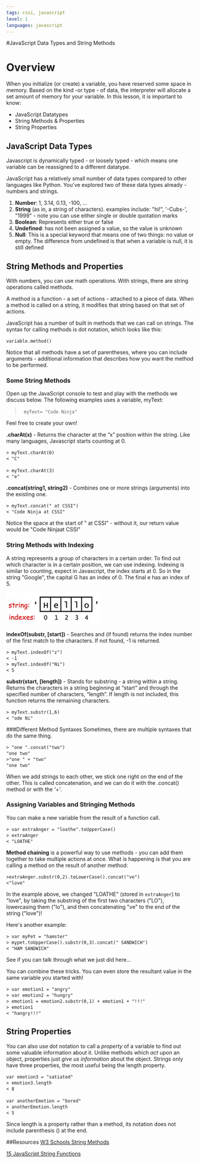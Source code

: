 ```yaml
---
tags: cssi, javascript
level: 1
languages: javascript
---
```

#JavaScript Data Types and String Methods


# Overview

When you initialize (or create) a variable, you have reserved some space in memory. Based on the kind -or type - of data, the interpreter will allocate a set amount of memory for your variable. In this lesson, it is important to know:

* JavaScript Datatypes
* String Methods & Properties
* String Properties

## JavaScript Data Types

Javascript is dynamically typed - or loosely typed - which means one variable can be reassigned to a different datatype.

JavaScript has a relatively small number of data types compared to other languages like Python. You've explored two of these data types already - numbers and strings.

1. **Number**: 1, 3.14, 0.13, -100, …
2. **String** (as in, a string of characters). examples include: "hi!", '-Cubs-', "1999" - note you can use either single or double quotation marks
3. **Boolean**: Represents either true or false
4. **Undefined**: has not been assigned a value, so the value is unknown
5. **Null**: This is a special keyword that means one of two things: no value or empty. The difference from undefined is that when a variable is null, it is still defined

## String Methods and Properties

With numbers, you can use math operations. With strings, there are string operations called methods.

A method is a function - a set of actions - attached to a piece of data. When a method is called on a string, it modifies that string based on that set of actions.

JavaScript has a number of built in methods that we can call on strings. The syntax for calling methods is dot notation, which looks like this:
```
variable.method()
```

Notice that all methods have a set of parentheses, where you can include arguments - additional information that describes how you want the method to be performed.

### Some String Methods

Open up the JavaScript console to test and play with the methods we discuss below. The following examples uses a variable, myText:

> ` myText= "Code Ninja"`

Feel free to create your own!

**.charAt(x)** - Returns the character at the “x” position within the string. Like many languages, Javascript starts counting at 0.
```
> myText.charAt(0)
< "C"

> myText.charAt(3)
< "e"
```
**.concat(string1, string2)** - Combines one or more strings (arguments) into the existing one.
```
> myText.concat(" at CSSI")
< "Code Ninja at CSSI"
```

Notice the space at the start of " at CSSI" - without it, our return value would be "Code Ninjaat CSSI"

### String Methods with Indexing

A string represents a group of characters in a certain order. To find out which character is in a certain position, we can use indexing. Indexing is similar to counting, expect in Javascript, the index starts at 0. So in the string "Google", the capital G has an index of 0. The final e has an index of 5.

![example of string index](index.jpg)

**indexOf(substr, [start])** - Searches and (if found) returns the index number of the first match to the characters. If not found, -1 is returned.
```
> myText.indexOf("z")
< -1
> myText.indexOf("Ni")
< 5
```

**substr(start, [length])** - Stands for substring - a string within a string. Returns the characters in a string beginning at “start” and through the specified number of characters, “length”. If length is not included, this function returns the remaining characters.
```
> myText.substr(1,6)
< "ode Ni"
```

###Different Method Syntaxes
Sometimes, there are multiple syntaxes that do the same thing.
```
> "one ".concat("two")
"one two"
>"one " + "two"
"one two"
```
When we add strings to each other, we stick one right on the end of the other. This is called concatenation, and we can do it with the .concat() method or with the '+'.


### Assigning Variables and Stringing Methods
You can make a new variable from the result of a function call.
```
> var extraAnger = "loathe".toUpperCase()
> extraAnger
< "LOATHE"
```

**Method chaining** is a powerful way to use methods - you can add them together to take multiple actions at once. What is happening is that you are calling a method on the result of another method:

```
>extraAnger.substr(0,2).toLowerCase().concat("ve")
<"love"
```
In the example above, we changed "LOATHE" (stored in `extraAnger`) to "love", by taking the substring of the first two characters ("LO"), lowercasing them ("lo"), and then concatenating "ve" to the end of the string ("love")!

Here's another example:
```
> var myPet = "hamster"
> mypet.toUpperCase().substr(0,3).concat(" SANDWICH")
< "HAM SANDWICH"
```
See if you can talk through what we just did here...

You can combine these tricks. You can even store the resultant value in the same variable you started with!
```
> var emotion1 = "angry"
> var emotion2 = "hungry"
> emotion1 = emotion2.substr(0,1) + emotion1 + "!!!"
> emotion1
< "hangry!!!"
```

## String Properties
You can also use dot notation to call a *property* of a variable to find out some valuable information about it. Unlike methods which *act* upon an object, properties just *give us information* about the object. Strings only have three properties, the most useful being the length property.
```
var emotion3 = "satiated"
> emotion3.length
< 8

var anotherEmotion = "bored"
> anotherEmotion.length
< 5
```
Since length is a property rather than a method, its notation does not include parenthesis () at the end.

##Resources
[W3 Schools String Methods](http://www.w3schools.com/js/js_string_methods.asp)

[15 JavaScript String Functions](http://www.sitepoint.com/15-javascript-string-functions/)
